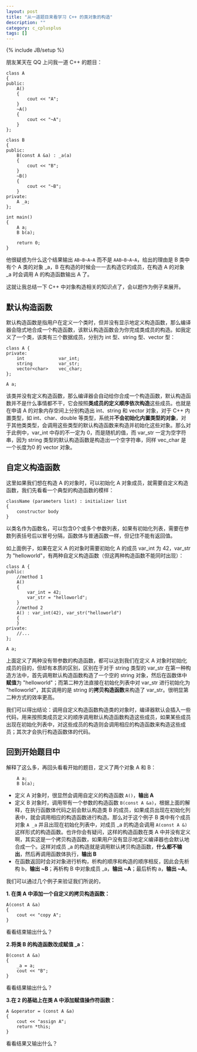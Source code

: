 ```yaml
---
layout: post
title: "从一道题目来看学习 C++ 的类对象的构造"
description: ""
category: c_cplusplus 
tags: []
---
```

{% include JB/setup %}


朋友某天在 QQ 上问我一道 C++ 的题目：

```
class A
{
public:
    A()
    {
        cout << "A";
    }
    ~A()
    {
        cout << "~A";
    }  
};

class B
{
public:
    B(const A &a) : _a(a)
    {
        cout << "B";
    }
    ~B()
    {
        cout << "~B";
    }
private:
    A _a;
};

int main()
{
    A a;
    B b(a);
    
    return 0;
}
```

他很疑惑为什么这个结果输出 `AB~B~A~A` 而不是 `AAB~B~A~A`，给出的理由是 B 类中有个 A 类的对象 \_a，B 在构造的时候会一一去构造它的成员，在构造 A 的对象 \_a 时会调用 A 的构造函数输出 A 了。

这就让我总结一下 C++ 中对象构造相关的知识点了，会以题作为例子来展开。

## 默认构造函数

默认构造函数是指用户在定义一个类时，但并没有显示地定义构造函数，那么编译器会隐式地合成一个构造函数，该默认构造函数会为你完成类成员的构造。如我定义了一个类，该类有三个数据成员，分别为 int 型、string 型、vector 型：

```
class A {
private:
	int 			var_int;
	string 			var_str;
	vector<char> 	vec_char;
};

A a;
```

该类并没有定义构造函数，那么编译器会自动给你合成一个构造函数，默认构造函数并不是什么事情都不干，它会按照**类成员的定义顺序依次构造**这些成员。也就是在申请 A 的对象内存空间上分别构造出 int、string 和 vector 对象，对于 C++ 内置类型，如 int、char、double 等类型，系统并**不会初始化内置类型的对象**，对于其他类类型，会调用这些类型的默认构造函数来构造并初始化这些对象。那么对于此例中，var_int 中存的不一定为 0，而是随机的值，而 var_str 一定为空字符串，因为 string 类型的默认构造函数是构造出一个空字符串，同样 vec_char 是一个长度为0 的 vector 对象。



## 自定义构造函数

这里如果我们想在构造 A 的对象时，可以初始化 A 对象成员，就需要自定义构造函数，我们先看看一个典型的构造函数的模样：

``` 
className (parameters list) : initializer list
{
	constructor body
}
```

以类名作为函数名，可以包含0个或多个参数列表，如果有初始化列表，需要在参数列表括号后以冒号分隔，函数体与普通函数一样，但记住不能有返回值。

如上面例子，如果在定义 A 的对象时需要初始化 A 的成员 var_int 为 42，var_str 为 "helloworld"，有两种自定义构造函数（但这两种构造函数不能同时出现）：

```
class A {
public:
	//method 1
	A() 
	{
		var_int = 42;
		var_str = "helloworld";
	}
	//method 2
	A() : var_int(42), var_str("helloworld")
	{
	}
private:
	//...
};

A a;
```

上面定义了两种没有带参数的构造函数，都可以达到我们在定义 A 对象时初始化成员的目的，但却有本质的区别，区别在于对于 string 类型的 var_str 在第一种构造方法中，首先调用默认构造函数构造了一个空的 string 对象，然后在函数体中**赋值**为 "helloworld"；而第二种方法直接在初始化列表中对 var_str 进行初始化为 "helloworld"，其实调用的是 string 的**拷贝构造函数**来构造了 var_str。很明显第二种方式的效率更高。

我们可以得出结论：调用自定义构造函数构造类的对象时，编译器默认会插入一些代码，用来按照类成员定义的顺序调用默认构造函数构造这些成员，如果某些成员出现在初始化列表中，对这些成员的构造则会调用相应的构造函数来构造这些成员；其次才会执行构造函数体的代码。


## 回到开始题目中

解释了这么多，再回头看看开始的题目，定义了两个对象 A 和 B：

```
    A a;
    B b(a);
```

* 定义 A 对象时，很显然会调用自定义的构造函数 `A()`，**输出 A**
* 定义 B 对象时，调用带有一个参数的构造函数 `B(const A &a)`，根据上面的解释，在执行函数体代码之前会默认构造类 B 的成员，如果成员出现在初始化列表中，就会调用相应的构造函数进行构造。那么对于这个例子 B 类中有个成员对象 `A _a` 并且出现在初始化列表中，对成员 \_a 的构造会调用 `A(const A &)` 这样形式的构造函数。也许你会有疑问，这样的构造函数在类 A 中并没有定义啊，其实这是一个拷贝构造函数，如果用户没有显示地定义编译器也会默认地合成一个。这样对成员 \_a 的构造就是调用默认拷贝构造函数，**什么都不输出**，然后再调用函数体执行，**输出 B**
* 在函数返回时会对对象进行析构，析构的顺序和构造的顺序相反，因此会先析构 b，**输出 ~B**；再析构 B 中对象成员 _a，**输出 ~A**；最后析构 a，**输出 ~A**。

我们可以通过几个例子来验证我们所说的，

**1. 在类 A 中添加一个自定义的拷贝构造函数：**

```
A(const A &a)
{
	cout << "copy A";
}
```

看看结束输出什么？

**2.将类 B 的构造函数改成赋值 _a：**

```
B(const A &a)
{
	_a = a;
    cout << "B";
}
```

看看结果输出什么？

**3.在 2 的基础上在类 A 中添加赋值操作符函数：**

```
A &operator = (const A &a)
{
	cout << "assign A";
	return *this;
}
```

看看结果又输出什么？
